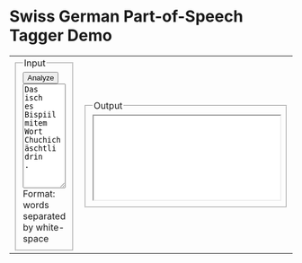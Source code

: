 <form action="https://pub.cl.uzh.ch/demo/noah/wapiti.cgi" method="POST" accept-charset="UTF-8" name="FormName" target="resultat">
	
# Swiss German Part-of-Speech Tagger Demo

<table><tr><td width="20%">
<fieldset><input type="submit" value="Analyze" name="submitButtonName"><legend>Input </legend>
<textarea name="t" style="width:100%" rows="12" cols="120">Das
isch
es
Bispiil
mitem
Wort
Chuchichäschtli
drin
.
</textarea>
Format: words separated by white-space
</fieldset>
<td>
<fieldset><legend>Output</legend>
		<iframe style="width:100%  " name="resultat" id="resultat" onLoad="autoResize('resultat');" src="denada.md" marginwidth="0" marginheight="0" align="left" scrolling="yes" >
				<p>Ihr Browser kann leider keine eingebetteten Frames anzeigen</p>
			</iframe></fieldset>
</table></form>
</div><!-- end #content -->
